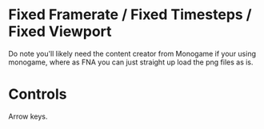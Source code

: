 # Fixed Framerate / Fixed Timesteps / Fixed Viewport

Do note you'll likely need the content creator from Monogame if your using monogame, where as FNA you can just straight up load the png files as is.

# Controls

Arrow keys.
